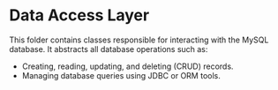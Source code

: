 # Data Access Layer

This folder contains classes responsible for interacting with the MySQL database. It abstracts all database operations such as:
- Creating, reading, updating, and deleting (CRUD) records.
- Managing database queries using JDBC or ORM tools.
